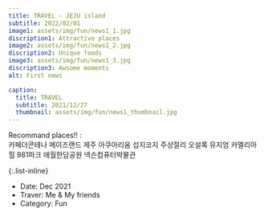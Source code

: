 ```yaml
---
title: TRAVEL - JEJU island
subtitle: 2022/02/01
image1: assets/img/fun/news1_1.jpg
discription1: Attractive places
image2: assets/img/fun/news1_2.jpg
discription2: Unique foods
image3: assets/img/fun/news1_3.jpg
discription3: Awsome moments
alt: First news

caption:
  title: TRAVEL
  subtitle: 2021/12/27
  thumbnail: assets/img/fun/news1_thumbnail.jpg
---
```

Recommand places!! : <br>
카페더콘테나
메이즈랜드
제주 아쿠아리움
섭지코지
주상절리
오설록 뮤지엄
카멜리아힐
981파크
애월한담공원
넥슨컴퓨터박물관


{:.list-inline}
- Date: Dec 2021
- Traver: Me & My friends
- Category: Fun
